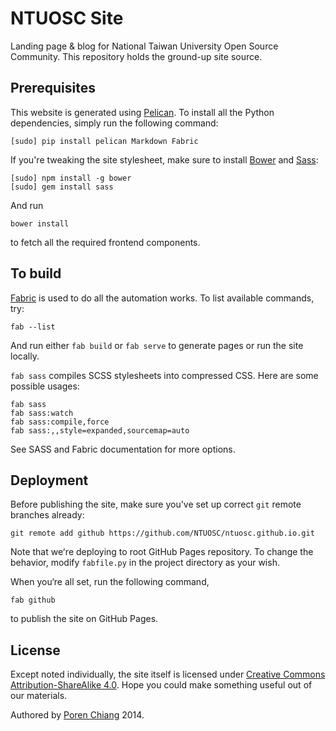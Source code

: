 # NTUOSC Site

Landing page & blog for National Taiwan University Open Source Community. This repository holds the ground-up site source.

## Prerequisites

This website is generated using [Pelican](http://getpelican.com). To install all the Python dependencies, simply run the following command:

    [sudo] pip install pelican Markdown Fabric

If you're tweaking the site stylesheet, make sure to install [Bower](http://bower.io) and [Sass](http://sass-lang.com):

    [sudo] npm install -g bower
    [sudo] gem install sass

And run

    bower install

to fetch all the required frontend components.


## To build

[Fabric](http://www.fabfile.org) is used to do all the automation works. To list available commands, try:

    fab --list

And run either `fab build` or `fab serve` to generate pages or run the site locally.

`fab sass` compiles SCSS stylesheets into compressed CSS. Here are some possible usages:

    fab sass
    fab sass:watch
    fab sass:compile,force
    fab sass:,,style=expanded,sourcemap=auto

See SASS and Fabric documentation for more options.

## Deployment

Before publishing the site, make sure you've set up correct `git` remote branches already:

    git remote add github https://github.com/NTUOSC/ntuosc.github.io.git

Note that weʻre deploying to root GitHub Pages repository. To change the behavior, modify `fabfile.py` in the project directory as your wish.

When you‘re all set, run the following command,

    fab github

to publish the site on GitHub Pages.


## License

Except noted individually, the site itself is licensed under [Creative Commons Attribution-ShareAlike 4.0](http://creativecommons.org/licenses/by-sa/4.0/). Hope you could make something useful out of our materials.

Authored by [Poren Chiang](http://poren.tw) 2014.
